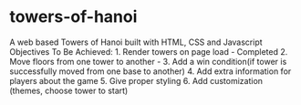 # towers-of-hanoi
A web based Towers of Hanoi built with HTML, CSS and Javascript
Objectives To Be Achieved:
    1. Render towers on page load - Completed
    2. Move floors from one tower to another - 
    3. Add a win condition(if tower is successfully moved from one base to another)
    4. Add extra information for players about the game
    5. Give proper styling 
    6. Add customization (themes, choose tower to start)
